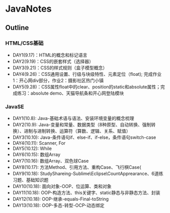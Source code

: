 # JavaNotes

## Outline

### HTML/CSS基础

- DAY1(9.17)：HTML的概念和标记语言
- DAY2(9.19)：CSS的嵌套样式（选择器）
- DAY3(9.21)：CSS的样式规则（盒子模型概念）
- DAY4(9.26)：CSS通用设置、行级与块级特性、元素定位（float); 完成作业1：开心网div部分，作业2：摄影社区热门小镇
- DAY5(9.28)：CSS属性float中的clear、position的static和absolute属性；完成练习：absolute demo、天猫导航条和开心网登陆模块

### JavaSE
- DAY1(10.8): Java-基础术语与语法、安装环境变量的概念梳理
- DAY2(10.9): Java-变量和常量、数据类型（8种原型、自动转换、强制转换）、进制与进制转换、运算符（算数、逻辑、关系、赋值）
- DAY3(10.10): Java-条件语句if、else-if、if-else，条件语句switch-case
- DAY4(10.11): Scanner, For
- DAY5(10.12): While
- DAY6(10.15): 数组Array
- DAY7(10.16): 数组Array、双色球Case
- DAY8(10.17): 方法Method、引用方法、重构Case、飞行棋Case(
- DAY9(10.18): StudyShareing-Sublime\Eclipse\CountApprearance、6道练习题、基础知识题
- DAY10(10.18): 面向对象-OOP、位运算、类和对象
- DAY11(10.18): OOP-构造方法、this关键字、static静态与非静态方法、封装
- DAY12(10.18): OOP-继承-equals-Final-toString
- DAY13(10.18): OOP-多态-转型-OCP-动态绑定
